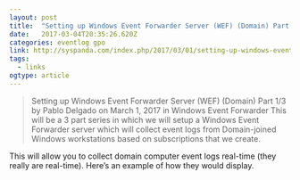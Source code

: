 ```yaml
---
layout: post 
title:  "Setting up Windows Event Forwarder Server (WEF) (Domain) Part 1/3 – Syspanda" 
date:   2017-03-04T20:35:26.620Z 
categories: eventlog gpo
link: http://syspanda.com/index.php/2017/03/01/setting-up-windows-event-forwarder-server-wef-domain-part-13/ 
tags:
  - links
ogtype: article 
---
```


> Setting up Windows Event Forwarder Server (WEF) (Domain) Part 1/3
by Pablo Delgado on March 1, 2017 in Windows Event Forwarder
This will be a 3 part series in which we will setup a Windows Event Forwarder server which will collect event logs from Domain-joined Windows workstations based on subscriptions that we create.

This will allow you to collect domain computer event logs real-time (they really are real-time).
Here’s an example of how they would display.